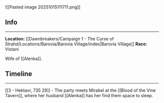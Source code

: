 
![[Pasted image 20251015111711.png]]
## Info
---
**Location:** [[Dawnbreakers/Campaign 1 - The Curse of Strahd/Locations/Barovia/Barovia Village/index|Barovia Village]]
**Race:** Vistani

Wife of [[Alenka]].
## Timeline
---
[[3 - Hektavr, 735 29]] - The party meets Mirabel at the [[Blood of the Vine Tavern]], where her husband [[Alenka]] has her find them space to sleep.